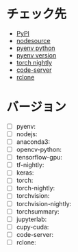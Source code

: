 # チェック先
- [PyPI](https://pypi.org/)
- [nodesource](https://github.com/nodesource/distributions#debinstall)
- [pyenv python](https://github.com/pyenv/pyenv/tree/master/plugins/python-build/share/python-build)
- [pyenv version](https://github.com/pyenv/pyenv/releases)
- [torch nightly](https://download.pytorch.org/whl/nightly/cu110/torch_nightly.html)
- [code-server](https://github.com/cdr/code-server)
- [rclone](https://github.com/rclone/rclone)

# バージョン
- [ ] pyenv:
- [ ] nodejs:
- [ ] anaconda3:
- [ ] opencv-python:
- [ ] tensorflow-gpu:
- [ ] tf-nightly:
- [ ] keras:
- [ ] torch:
- [ ] torch-nightly:
- [ ] torchvision:
- [ ] torchvision-nightly:
- [ ] torchsummary:
- [ ] jupyterlab:
- [ ] cupy-cuda:
- [ ] code-server:
- [ ] rclone:
